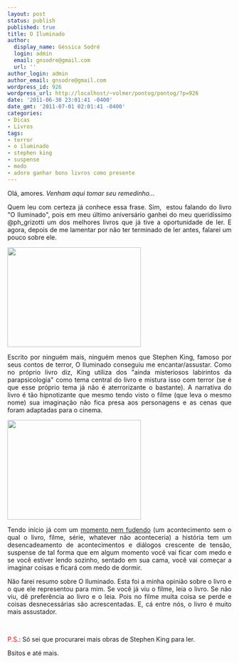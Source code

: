 ```yaml
---
layout: post
status: publish
published: true
title: O Iluminado
author:
  display_name: Géssica Sodré
  login: admin
  email: gnsodre@gmail.com
  url: ''
author_login: admin
author_email: gnsodre@gmail.com
wordpress_id: 926
wordpress_url: http://localhost/~volmer/pontog/pontog/?p=926
date: '2011-06-30 23:01:41 -0400'
date_gmt: '2011-07-01 02:01:41 -0400'
categories:
- Dicas
- Livros
tags:
- terror
- o iluminado
- stephen king
- suspense
- medo
- adoro ganhar bons livros como presente
---
```

<p style="text-align: justify;">Olá, amores. <em>Venham aqui tomar seu remedinho...</em></p>
<p style="text-align: justify;">Quem leu com certeza já conhece essa frase. Sim,  estou falando do livro "O Iluminado", pois em meu último aniversário ganhei do meu queridíssimo @ph_grizotti um dos melhores livros que já tive a oportunidade de ler. E agora, depois de me lamentar por não ter terminado de ler antes, falarei um pouco sobre ele.</p>
<p><a href="http://localhost/~volmer/pontog/pontog/wp-content/uploads/2011/06/P6300369.jpg"><img class="aligncenter size-medium wp-image-927" title="O Iluminado" src="http://localhost/~volmer/pontog/pontog/wp-content/uploads/2011/06/P6300369-300x224.jpg" alt="" width="300" height="224" /></a></p>
<p style="text-align: justify;">Escrito por ninguém mais, ninguém menos que Stephen King, famoso por seus contos de terror, O Iluminado conseguiu me encantar/assustar. Como no próprio livro diz, King utiliza dos "ainda misteriosos labirintos da parapsicologia" como tema central do livro e mistura isso com terror (se é que esse próprio tema já não é aterrorizante o bastante). A narrativa do livro é tão hipnotizante que mesmo tendo visto o filme (que leva o mesmo nome) sua imaginação não fica presa aos personagens e as cenas que foram adaptadas para o cinema.</p>
<p style="text-align: justify;"><a href="http://localhost/~volmer/pontog/pontog/wp-content/uploads/2011/06/P6300365.jpg"><img class="aligncenter size-medium wp-image-929" title="O Iluminado" src="http://localhost/~volmer/pontog/pontog/wp-content/uploads/2011/06/P6300365-300x224.jpg" alt="" width="300" height="224" /></a></p>
<p style="text-align: justify;">Tendo início já com um <a title="Nem Fudendo" href="http://www.youtube.com/user/rachacuca666#g/c/C0103454D2E6F838" target="_blank">momento nem fudendo</a> (um acontecimento sem o qual o livro, filme, série, whatever não aconteceria) a história tem um desencadeamento de acontecimentos e diálogos crescente de tensão, suspense de tal forma que em algum momento você vai ficar com medo e se você estiver lendo sozinho, sentado em sua cama, você vai começar a imaginar coisas e ficará com medo de dormir.</p>
<p style="text-align: justify;">Não farei resumo sobre O Iluminado. Esta foi a minha opinião sobre o livro e o que ele representou para mim. Se você já viu o filme, leia o livro. Se não viu, dê preferência ao livro e o leia. Pois no filme muita coisa se perde e coisas desnecessárias são acrescentadas. E, cá entre nós, o livro é muito mais assustador.</p>
<p style="text-align: justify;">&nbsp;</p>
<p style="text-align: justify;"><span style="color: #ff0000;">P.S.</span>: Só sei que procurarei mais obras de Stephen King para ler.</p>
<p style="text-align: justify;">Bsitos e até mais.</p>
